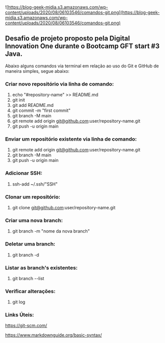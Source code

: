 ![https://blog-geek-midia.s3.amazonaws.com/wp-content/uploads/2020/08/06103546/comandos-git.png](https://blog-geek-midia.s3.amazonaws.com/wp-content/uploads/2020/08/06103546/comandos-git.png)


## Desafio de projeto proposto pela Digital Innovation One durante o Bootcamp GFT start #3 Java.

Abaixo alguns comandos via terminal em relação ao uso do Git e GitHub de maneira simples, segue abaixo:

### Criar novo repositório via linha de comando:

1. echo "#repository-name" >> README.md
2. git init
3. git add README.md
4. git commit -m "first commit"
5. git branch -M main
6. git remote add origin git@github.com:user/repository-name.git
7. git push -u origin main

### Enviar um repositório existente via linha de comando:

1. git remote add origin git@github.com:user/repository-name.git
2. git branch -M main
3. git push -u origin main

### Adicionar SSH:

1. ssh-add ~/.ssh/"SSH"

### Clonar um repositório:

1. git clone git@github.com:user/repository-name.git

### Criar uma nova branch:

1. git branch -m "nome da nova branch"

### Deletar uma branch:

1. git branch -d

### Listar as branch's existentes:

1. git branch --list

### Verificar alterações:

1. git log

### Links Úteis:

https://git-scm.com/

https://www.markdownguide.org/basic-syntax/



